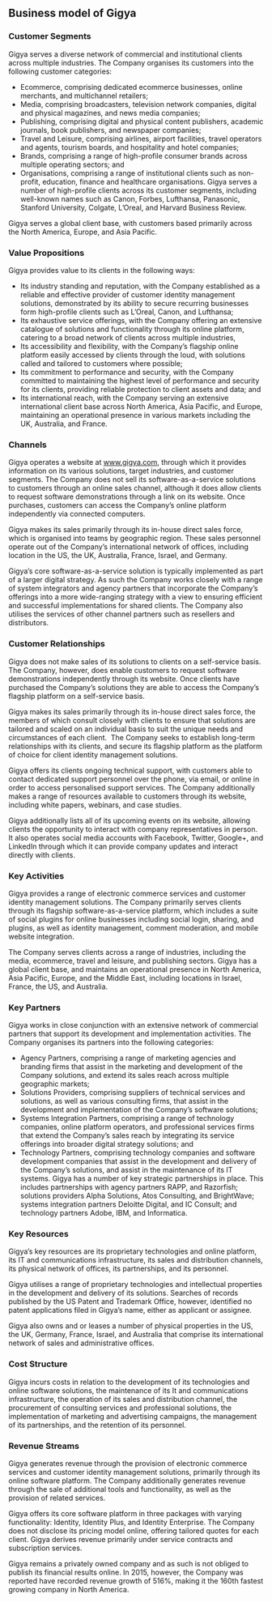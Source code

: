 Business model of Gigya
-----------------------

 ### Customer Segments

 Gigya serves a diverse network of commercial and institutional clients across multiple industries. The Company organises its customers into the following customer categories:

  * Ecommerce, comprising dedicated ecommerce businesses, online merchants, and multichannel retailers;
 * Media, comprising broadcasters, television network companies, digital and physical magazines, and news media companies;
 * Publishing, comprising digital and physical content publishers, academic journals, book publishers, and newspaper companies;
 * Travel and Leisure, comprising airlines, airport facilities, travel operators and agents, tourism boards, and hospitality and hotel companies;
 * Brands, comprising a range of high-profile consumer brands across multiple operating sectors; and
 * Organisations, comprising a range of institutional clients such as non-profit, education, finance and healthcare organisations.
  Gigya serves a number of high-profile clients across its customer segments, including well-known names such as Canon, Forbes, Lufthansa, Panasonic, Stanford University, Colgate, L’Oreal, and Harvard Business Review.

 Gigya serves a global client base, with customers based primarily across the North America, Europe, and Asia Pacific.

 ### Value Propositions

 Gigya provides value to its clients in the following ways:

  * Its industry standing and reputation, with the Company established as a reliable and effective provider of customer identity management solutions, demonstrated by its ability to secure recurring businesses form high-profile clients such as L’Oreal, Canon, and Lufthansa;
 * Its exhaustive service offerings, with the Company offering an extensive catalogue of solutions and functionality through its online platform, catering to a broad network of clients across multiple industries,
 * Its accessibility and flexibility, with the Company’s flagship online platform easily accessed by clients through the loud, with solutions called and tailored to customers where possible;
 * Its commitment to performance and security, with the Company committed to maintaining the highest level of performance and security for its clients, providing reliable protection to client assets and data; and
 * Its international reach, with the Company serving an extensive international client base across North America, Asia Pacific, and Europe, maintaining an operational presence in various markets including the UK, Australia, and France.
  ### Channels

 Gigya operates a website at www.gigya.com, through which it provides information on its various solutions, target industries, and customer segments. The Company does not sell its software-as-a-service solutions to customers through an online sales channel, although it does allow clients to request software demonstrations through a link on its website. Once purchases, customers can access the Company’s online platform independently via connected computers.

 Gigya makes its sales primarily through its in-house direct sales force, which is organised into teams by geographic region. These sales personnel operate out of the Company’s international network of offices, including location in the US, the UK, Australia, France, Israel, and Germany.

 Gigya’s core software-as-a-service solution is typically implemented as part of a larger digital strategy. As such the Company works closely with a range of system integrators and agency partners that incorporate the Company’s offerings into a more wide-ranging strategy with a view to ensuring efficient and successful implementations for shared clients. The Company also utilises the services of other channel partners such as resellers and distributors.

 ### Customer Relationships

 Gigya does not make sales of its solutions to clients on a self-service basis. The Company, however, does enable customers to request software demonstrations independently through its website. Once clients have purchased the Company’s solutions they are able to access the Company’s flagship platform on a self-service basis.

 Gigya makes its sales primarily through its in-house direct sales force, the members of which consult closely with clients to ensure that solutions are tailored and scaled on an individual basis to suit the unique needs and circumstances of each client.  The Company seeks to establish long-term relationships with its clients, and secure its flagship platform as the platform of choice for client identity management solutions.

 Gigya offers its clients ongoing technical support, with customers able to contact dedicated support personnel over the phone, via email, or online in order to access personalised support services. The Company additionally makes a range of resources available to customers through its website, including white papers, webinars, and case studies.

 Gigya additionally lists all of its upcoming events on its website, allowing clients the opportunity to interact with company representatives in person. It also operates social media accounts with Facebook, Twitter, Google+, and LinkedIn through which it can provide company updates and interact directly with clients.

 ### Key Activities

 Gigya provides a range of electronic commerce services and customer identity management solutions. The Company primarily serves clients through its flagship software-as-a-service platform, which includes a suite of social plugins for online businesses including social login, sharing, and plugins, as well as identity management, comment moderation, and mobile website integration.

 The Company serves clients across a range of industries, including the media, ecommerce, travel and leisure, and publishing sectors. Gigya has a global client base, and maintains an operational presence in North America, Asia Pacific, Europe, and the Middle East, including locations in Israel, France, the US, and Australia.

 ### Key Partners

 Gigya works in close conjunction with an extensive network of commercial partners that support its development and implementation activities. The Company organises its partners into the following categories:

  * Agency Partners, comprising a range of marketing agencies and branding firms that assist in the marketing and development of the Company solutions, and extend its sales reach across multiple geographic markets;
 * Solutions Providers, comprising suppliers of technical services and solutions, as well as various consulting firms, that assist in the development and implementation of the Company’s software solutions;
 * Systems Integration Partners, comprising a range of technology companies, online platform operators, and professional services firms that extend the Company’s sales reach by integrating its service offerings into broader digital strategy solutions; and
 * Technology Partners, comprising technology companies and software development companies that assist in the development and delivery of the Company’s solutions, and assist in the maintenance of its IT systems.
  Gigya has a number of key strategic partnerships in place. This includes partnerships with agency partners RAPP, and Razorfish; solutions providers Alpha Solutions, Atos Consulting, and BrightWave; systems integration partners Deloitte Digital, and IC Consult; and technology partners Adobe, IBM, and Informatica.

 ### Key Resources

 Gigya’s key resources are its proprietary technologies and online platform, its IT and communications infrastructure, its sales and distribution channels, its physical network of offices, its partnerships, and its personnel.

 Gigya utilises a range of proprietary technologies and intellectual properties in the development and delivery of its solutions. Searches of records published by the US Patent and Trademark Office, however, identified no patent applications filed in Gigya’s name, either as applicant or assignee.

 Gigya also owns and or leases a number of physical properties in the US, the UK, Germany, France, Israel, and Australia that comprise its international network of sales and administrative offices.

 ### Cost Structure

 Gigya incurs costs in relation to the development of its technologies and online software solutions, the maintenance of its It and communications infrastructure, the operation of its sales and distribution channel, the procurement of consulting services and professional solutions, the implementation of marketing and advertising campaigns, the management of its partnerships, and the retention of its personnel.

 ### Revenue Streams

 Gigya generates revenue through the provision of electronic commerce services and customer identity management solutions, primarily through its online software platform. The Company additionally generates revenue through the sale of additional tools and functionality, as well as the provision of related services.

 Gigya offers its core software platform in three packages with varying functionality: Identity, Identity Plus, and Identity Enterprise. The Company does not disclose its pricing model online, offering tailored quotes for each client. Gigya derives revenue primarily under service contracts and subscription services.

 Gigya remains a privately owned company and as such is not obliged to publish its financial results online. In 2015, however, the Company was reported have recorded revenue growth of 516%, making it the 160th fastest growing company in North America.